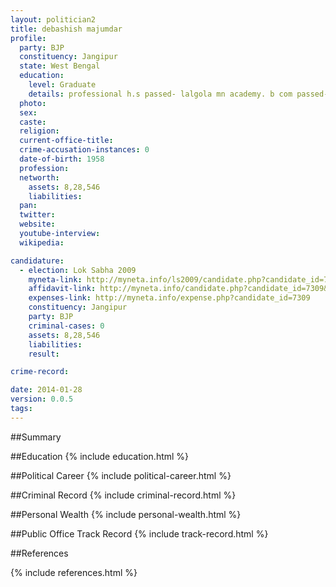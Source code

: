 ```yaml
---
layout: politician2
title: debashish majumdar
profile: 
  party: BJP
  constituency: Jangipur
  state: West Bengal
  education: 
    level: Graduate
    details: professional h.s passed- lalgola mn academy. b com passed- r.g.s.n college barrackpur. ll.b passed- jogesh chandra college of law.
  photo: 
  sex: 
  caste: 
  religion: 
  current-office-title: 
  crime-accusation-instances: 0
  date-of-birth: 1958
  profession: 
  networth: 
    assets: 8,28,546
    liabilities: 
  pan: 
  twitter: 
  website: 
  youtube-interview: 
  wikipedia: 

candidature: 
  - election: Lok Sabha 2009
    myneta-link: http://myneta.info/ls2009/candidate.php?candidate_id=7309
    affidavit-link: http://myneta.info/candidate.php?candidate_id=7309&scan=original
    expenses-link: http://myneta.info/expense.php?candidate_id=7309
    constituency: Jangipur 
    party: BJP
    criminal-cases: 0
    assets: 8,28,546
    liabilities: 
    result:  

crime-record: 

date: 2014-01-28
version: 0.0.5
tags: 
---
```

##Summary


##Education
{% include education.html %}


##Political Career
{% include political-career.html %}


##Criminal Record
{% include criminal-record.html %}


##Personal Wealth
{% include personal-wealth.html %}


##Public Office Track Record
{% include track-record.html %}


##References


{% include references.html %}